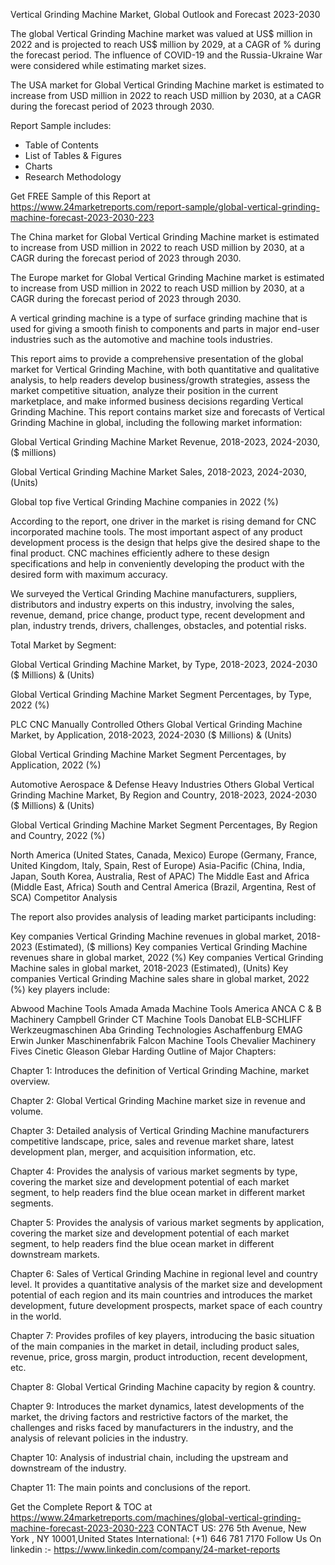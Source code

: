Vertical Grinding Machine Market, Global Outlook and Forecast 2023-2030

The global Vertical Grinding Machine market was valued at US$ million in 2022 and is projected to reach US$ million by 2029, at a CAGR of % during the forecast period. The influence of COVID-19 and the Russia-Ukraine War were considered while estimating market sizes.

The USA market for Global Vertical Grinding Machine market is estimated to increase from USD million in 2022 to reach USD million by 2030, at a CAGR during the forecast period of 2023 through 2030.

Report Sample includes:
- Table of Contents
- List of Tables & Figures
- Charts
- Research Methodology

Get FREE Sample of this Report at https://www.24marketreports.com/report-sample/global-vertical-grinding-machine-forecast-2023-2030-223

The China market for Global Vertical Grinding Machine market is estimated to increase from USD million in 2022 to reach USD million by 2030, at a CAGR during the forecast period of 2023 through 2030.

The Europe market for Global Vertical Grinding Machine market is estimated to increase from USD million in 2022 to reach USD million by 2030, at a CAGR during the forecast period of 2023 through 2030.

A vertical grinding machine is a type of surface grinding machine that is used for giving a smooth finish to components and parts in major end-user industries such as the automotive and machine tools industries.

This report aims to provide a comprehensive presentation of the global market for Vertical Grinding Machine, with both quantitative and qualitative analysis, to help readers develop business/growth strategies, assess the market competitive situation, analyze their position in the current marketplace, and make informed business decisions regarding Vertical Grinding Machine. This report contains market size and forecasts of Vertical Grinding Machine in global, including the following market information:

Global Vertical Grinding Machine Market Revenue, 2018-2023, 2024-2030, ($ millions)

Global Vertical Grinding Machine Market Sales, 2018-2023, 2024-2030, (Units)

Global top five Vertical Grinding Machine companies in 2022 (%)

According to the report, one driver in the market is rising demand for CNC incorporated machine tools. The most important aspect of any product development process is the design that helps give the desired shape to the final product. CNC machines efficiently adhere to these design specifications and help in conveniently developing the product with the desired form with maximum accuracy.

We surveyed the Vertical Grinding Machine manufacturers, suppliers, distributors and industry experts on this industry, involving the sales, revenue, demand, price change, product type, recent development and plan, industry trends, drivers, challenges, obstacles, and potential risks.

Total Market by Segment:

Global Vertical Grinding Machine Market, by Type, 2018-2023, 2024-2030 ($ Millions) & (Units)

Global Vertical Grinding Machine Market Segment Percentages, by Type, 2022 (%)

PLC
CNC
Manually Controlled
Others
Global Vertical Grinding Machine Market, by Application, 2018-2023, 2024-2030 ($ Millions) & (Units)

Global Vertical Grinding Machine Market Segment Percentages, by Application, 2022 (%)

Automotive
Aerospace & Defense
Heavy Industries
Others
Global Vertical Grinding Machine Market, By Region and Country, 2018-2023, 2024-2030 ($ Millions) & (Units)

Global Vertical Grinding Machine Market Segment Percentages, By Region and Country, 2022 (%)

North America (United States, Canada, Mexico)
Europe (Germany, France, United Kingdom, Italy, Spain, Rest of Europe)
Asia-Pacific (China, India, Japan, South Korea, Australia, Rest of APAC)
The Middle East and Africa (Middle East, Africa)
South and Central America (Brazil, Argentina, Rest of SCA)
Competitor Analysis

The report also provides analysis of leading market participants including:

Key companies Vertical Grinding Machine revenues in global market, 2018-2023 (Estimated), ($ millions)
Key companies Vertical Grinding Machine revenues share in global market, 2022 (%)
Key companies Vertical Grinding Machine sales in global market, 2018-2023 (Estimated), (Units)
Key companies Vertical Grinding Machine sales share in global market, 2022 (%)
key players include:

Abwood Machine Tools
Amada
Amada Machine Tools America
ANCA
C & B Machinery
Campbell Grinder
CT Machine Tools
Danobat
ELB-SCHLIFF Werkzeugmaschinen
Aba Grinding Technologies
Aschaffenburg
EMAG
Erwin Junker Maschinenfabrik
Falcon Machine Tools
Chevalier Machinery
Fives Cinetic
Gleason
Glebar
Harding
Outline of Major Chapters:

Chapter 1: Introduces the definition of Vertical Grinding Machine, market overview.

Chapter 2: Global Vertical Grinding Machine market size in revenue and volume.

Chapter 3: Detailed analysis of Vertical Grinding Machine manufacturers competitive landscape, price, sales and revenue market share, latest development plan, merger, and acquisition information, etc.

Chapter 4: Provides the analysis of various market segments by type, covering the market size and development potential of each market segment, to help readers find the blue ocean market in different market segments.

Chapter 5: Provides the analysis of various market segments by application, covering the market size and development potential of each market segment, to help readers find the blue ocean market in different downstream markets.

Chapter 6: Sales of Vertical Grinding Machine in regional level and country level. It provides a quantitative analysis of the market size and development potential of each region and its main countries and introduces the market development, future development prospects, market space of each country in the world.

Chapter 7: Provides profiles of key players, introducing the basic situation of the main companies in the market in detail, including product sales, revenue, price, gross margin, product introduction, recent development, etc.

Chapter 8: Global Vertical Grinding Machine capacity by region & country.

Chapter 9: Introduces the market dynamics, latest developments of the market, the driving factors and restrictive factors of the market, the challenges and risks faced by manufacturers in the industry, and the analysis of relevant policies in the industry.

Chapter 10: Analysis of industrial chain, including the upstream and downstream of the industry.

Chapter 11: The main points and conclusions of the report.

Get the Complete Report & TOC at https://www.24marketreports.com/machines/global-vertical-grinding-machine-forecast-2023-2030-223
CONTACT US:
276 5th Avenue, New York , NY 10001,United States
International: (+1) 646 781 7170
Follow Us On linkedin :- https://www.linkedin.com/company/24-market-reports

